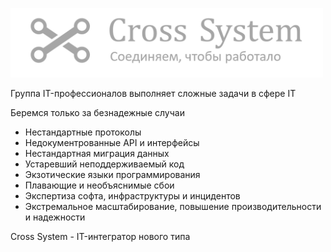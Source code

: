 <p align="left">
  <img src="images/logo.png" width="500" title="Сложные задачи в сфере IT">
</p>

Группа IT-профессионалов выполняет сложные задачи в сфере IT

Беремся только за безнадежные случаи
- Нестандартные протоколы
- Недокументрованные API и интерфейсы
- Нестандартная миграция данных
- Устаревший неподдерживаемый код
- Экзотические языки программирования
- Плавающие и необъяснимые сбои
- Экспертиза софта, инфраструктуры и инцидентов
- Экстремальное масштабирование, повышение производительности и надежности

Сross System - IT-интегратор нового типа
 
